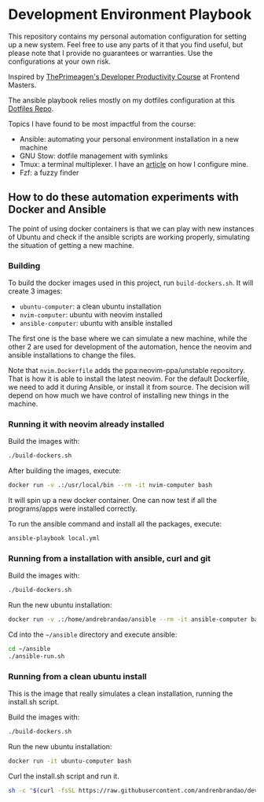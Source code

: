 # Development Environment Playbook

This repository contains my personal automation configuration for setting up a new system. Feel free to use any parts of it that you find useful, but please note that I provide no guarantees or warranties. Use the configurations at your own risk.

Inspired by [ThePrimeagen's Developer Productivity Course](https://frontendmasters.com/courses/developer-productivity/) at Frontend Masters.

The ansible playbook relies mostly on my dotfiles configuration at this [Dotfiles Repo](https://github.com/andrenbrandao/dotfiles).

Topics I have found to be most impactful from the course:

- Ansible: automating your personal environment installation in a new machine
- GNU Stow: dotfile management with symlinks
- Tmux: a terminal multiplexer. I have an [article](https://andrebrandao.me/articles/terminal-setup-with-zsh-tmux-dracula-theme/#tmux--dracula-theme) on how I configure mine.
- Fzf: a fuzzy finder

## How to do these automation experiments with Docker and Ansible

The point of using docker containers is that we can play with new instances of Ubuntu and check if the ansible scripts are working properly, simulating the situation of getting a new machine.

### Building

To build the docker images used in this project, run `build-dockers.sh`. It will create 3 images:

- `ubuntu-computer`: a clean ubuntu installation
- `nvim-computer`: ubuntu with neovim installed
- `ansible-computer`: ubuntu with ansible installed

The first one is the base where we can simulate a new machine, while the other 2 are used for development of the automation, hence the neovim and ansible installations to change the files.

Note that `nvim.Dockerfile` adds the ppa:neovim-ppa/unstable repository. That is how it is able to install the latest neovim. For the default Dockerfile, we need to add it during Ansible, or install it from source. The decision will depend on how much we have control of installing new things in the machine.

### Running it with neovim already installed

Build the images with:

```bash
./build-dockers.sh
```

After building the images, execute:

```bash
docker run -v .:/usr/local/bin --rm -it nvim-computer bash
```

It will spin up a new docker container. One can now test if all the programs/apps were installed correctly.

To run the ansible command and install all the packages, execute:

```bash
ansible-playbook local.yml
```

### Running from a installation with ansible, curl and git

Build the images with:

```bash
./build-dockers.sh
```

Run the new ubuntu installation:

```bash
docker run -v .:/home/andrebrandao/ansible --rm -it ansible-computer bash
```

Cd into the `~/ansible` directory and execute ansible:

```bash
cd ~/ansible
./ansible-run.sh
```

### Running from a clean ubuntu install

This is the image that really simulates a clean installation, running the install.sh script.

Build the images with:

```bash
./build-dockers.sh
```

Run the new ubuntu installation:

```bash
docker run -it ubuntu-computer bash
```

Curl the install.sh script and run it.

```bash
sh -c "$(curl -fsSL https://raw.githubusercontent.com/andrenbrandao/dev-env-playbook/main/install.sh)"
```
